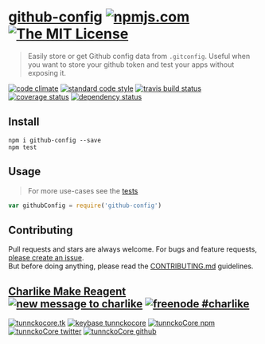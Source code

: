 # [github-config][author-www-url] [![npmjs.com][npmjs-img]][npmjs-url] [![The MIT License][license-img]][license-url] 

> Easily store or get Github config data from `.gitconfig`. Useful when you want to store your github token and test your apps without exposing it.

[![code climate][codeclimate-img]][codeclimate-url] [![standard code style][standard-img]][standard-url] [![travis build status][travis-img]][travis-url] [![coverage status][coveralls-img]][coveralls-url] [![dependency status][david-img]][david-url]


## Install
```
npm i github-config --save
npm test
```


## Usage
> For more use-cases see the [tests](./test.js)

```js
var githubConfig = require('github-config')
```


## Contributing
Pull requests and stars are always welcome. For bugs and feature requests, [please create an issue](https://github.com/tunnckoCore/github-config/issues/new).  
But before doing anything, please read the [CONTRIBUTING.md](./CONTRIBUTING.md) guidelines.


## [Charlike Make Reagent](http://j.mp/1stW47C) [![new message to charlike][new-message-img]][new-message-url] [![freenode #charlike][freenode-img]][freenode-url]

[![tunnckocore.tk][author-www-img]][author-www-url] [![keybase tunnckocore][keybase-img]][keybase-url] [![tunnckoCore npm][author-npm-img]][author-npm-url] [![tunnckoCore twitter][author-twitter-img]][author-twitter-url] [![tunnckoCore github][author-github-img]][author-github-url]


[npmjs-url]: https://www.npmjs.com/package/github-config
[npmjs-img]: https://img.shields.io/npm/v/github-config.svg?label=github-config

[license-url]: https://github.com/tunnckoCore/github-config/blob/master/LICENSE.md
[license-img]: https://img.shields.io/badge/license-MIT-blue.svg


[codeclimate-url]: https://codeclimate.com/github/tunnckoCore/github-config
[codeclimate-img]: https://img.shields.io/codeclimate/github/tunnckoCore/github-config.svg

[travis-url]: https://travis-ci.org/tunnckoCore/github-config
[travis-img]: https://img.shields.io/travis/tunnckoCore/github-config.svg

[coveralls-url]: https://coveralls.io/r/tunnckoCore/github-config
[coveralls-img]: https://img.shields.io/coveralls/tunnckoCore/github-config.svg

[david-url]: https://david-dm.org/tunnckoCore/github-config
[david-img]: https://img.shields.io/david/tunnckoCore/github-config.svg

[standard-url]: https://github.com/feross/standard
[standard-img]: https://img.shields.io/badge/code%20style-standard-brightgreen.svg


[author-www-url]: http://www.tunnckocore.tk
[author-www-img]: https://img.shields.io/badge/www-tunnckocore.tk-fe7d37.svg

[keybase-url]: https://keybase.io/tunnckocore
[keybase-img]: https://img.shields.io/badge/keybase-tunnckocore-8a7967.svg

[author-npm-url]: https://www.npmjs.com/~tunnckocore
[author-npm-img]: https://img.shields.io/badge/npm-~tunnckocore-cb3837.svg

[author-twitter-url]: https://twitter.com/tunnckoCore
[author-twitter-img]: https://img.shields.io/badge/twitter-@tunnckoCore-55acee.svg

[author-github-url]: https://github.com/tunnckoCore
[author-github-img]: https://img.shields.io/badge/github-@tunnckoCore-4183c4.svg

[freenode-url]: http://webchat.freenode.net/?channels=charlike
[freenode-img]: https://img.shields.io/badge/freenode-%23charlike-5654a4.svg

[new-message-url]: https://github.com/tunnckoCore/messages
[new-message-img]: https://img.shields.io/badge/ask%20me-anything-green.svg